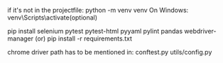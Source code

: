if it's not in the projectfile: python -m venv venv
On Windows: venv\Scripts\activate(optional)

pip install selenium pytest pytest-html pyyaml pylint pandas webdriver-manager
(or)
pip install -r requirements.txt

chrome driver path has to be mentioned in:
conftest.py
utils/config.py
